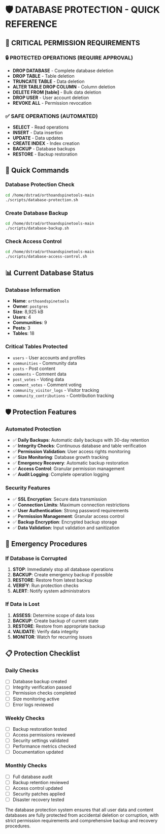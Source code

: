 # 🛡️ **DATABASE PROTECTION - QUICK REFERENCE**

## 🚨 **CRITICAL PERMISSION REQUIREMENTS**

### **🔒 PROTECTED OPERATIONS (REQUIRE APPROVAL)**
- **DROP DATABASE** - Complete database deletion
- **DROP TABLE** - Table deletion  
- **TRUNCATE TABLE** - Data deletion
- **ALTER TABLE DROP COLUMN** - Column deletion
- **DELETE FROM [table]** - Bulk data deletion
- **DROP USER** - User account deletion
- **REVOKE ALL** - Permission revocation

### **✅ SAFE OPERATIONS (AUTOMATED)**
- **SELECT** - Read operations
- **INSERT** - Data insertion
- **UPDATE** - Data updates
- **CREATE INDEX** - Index creation
- **BACKUP** - Database backups
- **RESTORE** - Backup restoration

## 🚀 **Quick Commands**

### **Database Protection Check**
```bash
cd /home/dstrad/orthoandspinetools-main
./scripts/database-protection.sh
```

### **Create Database Backup**
```bash
cd /home/dstrad/orthoandspinetools-main
./scripts/database-backup.sh
```

### **Check Access Control**
```bash
cd /home/dstrad/orthoandspinetools-main
./scripts/database-access-control.sh
```

## 📊 **Current Database Status**

### **Database Information**
- **Name**: `orthoandspinetools`
- **Owner**: `postgres`
- **Size**: 8,925 kB
- **Users**: 4
- **Communities**: 9
- **Posts**: 3
- **Tables**: 18

### **Critical Tables Protected**
- `users` - User accounts and profiles
- `communities` - Community data
- `posts` - Post content
- `comments` - Comment data
- `post_votes` - Voting data
- `comment_votes` - Comment voting
- `community_visitor_logs` - Visitor tracking
- `community_contributions` - Contribution tracking

## 🛡️ **Protection Features**

### **Automated Protection**
- ✅ **Daily Backups**: Automatic daily backups with 30-day retention
- ✅ **Integrity Checks**: Continuous database and table verification
- ✅ **Permission Validation**: User access rights monitoring
- ✅ **Size Monitoring**: Database growth tracking
- ✅ **Emergency Recovery**: Automatic backup restoration
- ✅ **Access Control**: Granular permission management
- ✅ **Audit Logging**: Complete operation logging

### **Security Features**
- ✅ **SSL Encryption**: Secure data transmission
- ✅ **Connection Limits**: Maximum connection restrictions
- ✅ **User Authentication**: Strong password requirements
- ✅ **Permission Management**: Granular access control
- ✅ **Backup Encryption**: Encrypted backup storage
- ✅ **Data Validation**: Input validation and sanitization

## 🚨 **Emergency Procedures**

### **If Database is Corrupted**
1. **STOP**: Immediately stop all database operations
2. **BACKUP**: Create emergency backup if possible
3. **RESTORE**: Restore from latest backup
4. **VERIFY**: Run protection checks
5. **ALERT**: Notify system administrators

### **If Data is Lost**
1. **ASSESS**: Determine scope of data loss
2. **BACKUP**: Create backup of current state
3. **RESTORE**: Restore from appropriate backup
4. **VALIDATE**: Verify data integrity
5. **MONITOR**: Watch for recurring issues

## 📋 **Protection Checklist**

### **Daily Checks**
- [ ] Database backup created
- [ ] Integrity verification passed
- [ ] Permission checks completed
- [ ] Size monitoring active
- [ ] Error logs reviewed

### **Weekly Checks**
- [ ] Backup restoration tested
- [ ] Access permissions reviewed
- [ ] Security settings validated
- [ ] Performance metrics checked
- [ ] Documentation updated

### **Monthly Checks**
- [ ] Full database audit
- [ ] Backup retention reviewed
- [ ] Access control updated
- [ ] Security patches applied
- [ ] Disaster recovery tested

The database protection system ensures that all user data and content databases are fully protected from accidental deletion or corruption, with strict permission requirements and comprehensive backup and recovery procedures.

